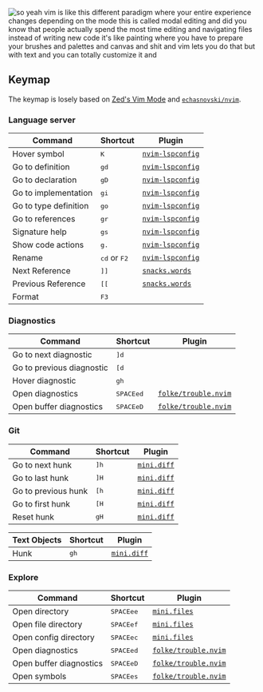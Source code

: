![so yeah vim is like this different paradigm where your entire experience changes depending on the mode this is called modal editing and did you know that people actually spend the most time editing and navigating files instead of writing new code it's like painting where you have to prepare your brushes and palettes and canvas and shit and vim lets you do that but with text and you can totally customize it and](https://i.imgflip.com/85nqea.jpg)

## Keymap

The keymap is losely based on [Zed's Vim Mode](https://zed.dev/docs/vim) and
[`echasnovski/nvim`](https://github.com/echasnovski/nvimhttps://github.com/echasnovski/nvim).

### Language server

| Command               | Shortcut                       | Plugin                                                       |
| --------------------- | ------------------------------ | ------------------------------------------------------------ |
| Hover symbol          | <kbd>K</kbd>                   | [`nvim-lspconfig`](https://github.com/neovim/nvim-lspconfig) |
| Go to definition      | <kbd>gd</kbd>                  | [`nvim-lspconfig`](https://github.com/neovim/nvim-lspconfig) |
| Go to declaration     | <kbd>gD</kbd>                  | [`nvim-lspconfig`](https://github.com/neovim/nvim-lspconfig) |
| Go to implementation  | <kbd>gi</kbd>                  | [`nvim-lspconfig`](https://github.com/neovim/nvim-lspconfig) |
| Go to type definition | <kbd>go</kbd>                  | [`nvim-lspconfig`](https://github.com/neovim/nvim-lspconfig) |
| Go to references      | <kbd>gr</kbd>                  | [`nvim-lspconfig`](https://github.com/neovim/nvim-lspconfig) |
| Signature help        | <kbd>gs</kbd>                  | [`nvim-lspconfig`](https://github.com/neovim/nvim-lspconfig) |
| Show code actions     | <kbd>g.</kbd>                  | [`nvim-lspconfig`](https://github.com/neovim/nvim-lspconfig) |
| Rename                | <kbd>cd</kbd> or <kbd>F2</kbd> | [`nvim-lspconfig`](https://github.com/neovim/nvim-lspconfig) |
| Next Reference        | <kbd>]</kbd><kbd>]</kbd>       | [`snacks.words`](https://github.com/folke/snacks.nvim)       |
| Previous Reference    | <kbd>[</kbd><kbd>[</kbd>       | [`snacks.words`](https://github.com/folke/snacks.nvim)       |
| Format                | <kbd>F3</kbd>                  |                                                              |

### Diagnostics

| Command                   | Shortcut                                 | Plugin                                                        |
| ------------------------- | ---------------------------------------- | ------------------------------------------------------------- |
| Go to next diagnostic     | <kbd>]d</kbd>                            |                                                               |
| Go to previous diagnostic | <kbd>[d</kbd>                            |                                                               |
| Hover diagnostic          | <kbd>gh</kbd>                            |                                                               |
| Open diagnostics          | <kbd>SPACE</kbd><kbd>e</kbd><kbd>d</kbd> | [`folke/trouble.nvim`](https://github.com/folke/trouble.nvim) |
| Open buffer diagnostics   | <kbd>SPACE</kbd><kbd>e</kbd><kbd>D</kbd> | [`folke/trouble.nvim`](https://github.com/folke/trouble.nvim) |

### Git

| Command             | Shortcut      | Plugin                                                  |
| ------------------- | ------------- | ------------------------------------------------------- |
| Go to next hunk     | <kbd>]h</kbd> | [`mini.diff`](https://github.com/nvim-mini/mini.diff) |
| Go to last hunk     | <kbd>]H</kbd> | [`mini.diff`](https://github.com/nvim-mini/mini.diff) |
| Go to previous hunk | <kbd>[h</kbd> | [`mini.diff`](https://github.com/nvim-mini/mini.diff) |
| Go to first hunk    | <kbd>[H</kbd> | [`mini.diff`](https://github.com/nvim-mini/mini.diff) |
| Reset hunk          | <kbd>gH</kbd> | [`mini.diff`](https://github.com/nvim-mini/mini.diff) |

| Text Objects | Shortcut      | Plugin                                                  |
| ------------ | ------------- | ------------------------------------------------------- |
| Hunk         | <kbd>gh</kbd> | [`mini.diff`](https://github.com/nvim-mini/mini.diff) |

### Explore

| Command                 | Shortcut                                 | Plugin                                                        |
| ----------------------- | ---------------------------------------- | ------------------------------------------------------------- |
| Open directory          | <kbd>SPACE</kbd><kbd>e</kbd><kbd>e</kbd> | [`mini.files`](https://github.com/nvim-mini/mini.files)     |
| Open file directory     | <kbd>SPACE</kbd><kbd>e</kbd><kbd>f</kbd> | [`mini.files`](https://github.com/nvim-mini/mini.files)     |
| Open config directory   | <kbd>SPACE</kbd><kbd>e</kbd><kbd>c</kbd> | [`mini.files`](https://github.com/nvim-mini/mini.files)     |
| Open diagnostics        | <kbd>SPACE</kbd><kbd>e</kbd><kbd>d</kbd> | [`folke/trouble.nvim`](https://github.com/folke/trouble.nvim) |
| Open buffer diagnostics | <kbd>SPACE</kbd><kbd>e</kbd><kbd>D</kbd> | [`folke/trouble.nvim`](https://github.com/folke/trouble.nvim) |
| Open symbols            | <kbd>SPACE</kbd><kbd>e</kbd><kbd>s</kbd> | [`folke/trouble.nvim`](https://github.com/folke/trouble.nvim) |
